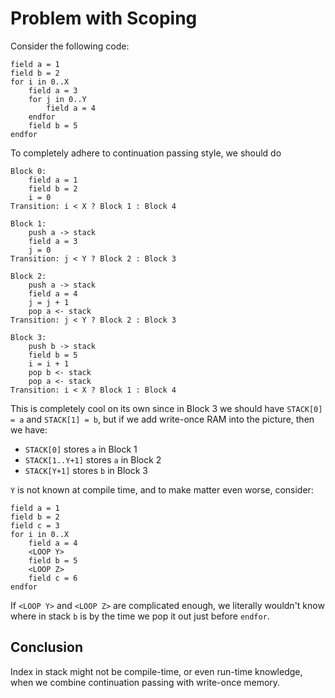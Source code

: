 # Problem with Scoping

Consider the following code:

```
field a = 1
field b = 2
for i in 0..X
    field a = 3
    for j in 0..Y
        field a = 4
    endfor
    field b = 5
endfor
```

To completely adhere to continuation passing style, we should do

```
Block 0:
    field a = 1
    field b = 2
    i = 0
Transition: i < X ? Block 1 : Block 4

Block 1:
    push a -> stack
    field a = 3
    j = 0
Transition: j < Y ? Block 2 : Block 3

Block 2:
    push a -> stack
    field a = 4
    j = j + 1
    pop a <- stack
Transition: j < Y ? Block 2 : Block 3

Block 3:
    push b -> stack
    field b = 5
    i = i + 1
    pop b <- stack
    pop a <- stack
Transition: i < X ? Block 1 : Block 4
```

This is completely cool on its own since in Block 3 we should have `STACK[0] = a` and `STACK[1] = b`, but if we add write-once RAM into the picture, then we have:
* `STACK[0]` stores `a` in Block 1
* `STACK[1..Y+1]` stores `a` in Block 2
* `STACK[Y+1]` stores `b` in Block 3

`Y` is not known at compile time, and to make matter even worse, consider:

```
field a = 1
field b = 2
field c = 3
for i in 0..X
    field a = 4
    <LOOP Y>
    field b = 5
    <LOOP Z>
    field c = 6
endfor
```
If `<LOOP Y>` and `<LOOP Z>` are complicated enough, we literally wouldn't know where in stack `b` is by the time we pop it out just before `endfor`.

## Conclusion

Index in stack might not be compile-time, or even run-time knowledge, when we combine continuation passing with write-once memory.
